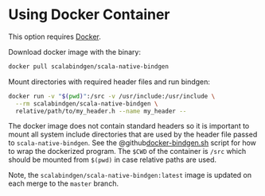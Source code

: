 # Using Docker Container

This option requires [Docker].

Download docker image with the binary:

```sh
docker pull scalabindgen/scala-native-bindgen
```

Mount directories with required header files and run bindgen:

```sh
docker run -v "$(pwd)":/src -v /usr/include:/usr/include \
  --rm scalabindgen/scala-native-bindgen \
  relative/path/to/my_header.h --name my_header --
```

The docker image does not contain standard headers so it is important to
mount all system include directories that are used by the header file
passed to `scala-native-bindgen`. See the @github[docker-bindgen.sh](/scripts/docker-bindgen.sh) script for
how to wrap the dockerized program. The `$CWD` of the container is
`/src` which should be mounted from `$(pwd)` in case relative paths are
used.

Note, the `scalabindgen/scala-native-bindgen:latest` image is updated on
each merge to the `master` branch.

 [Docker]: https://www.docker.com/
 